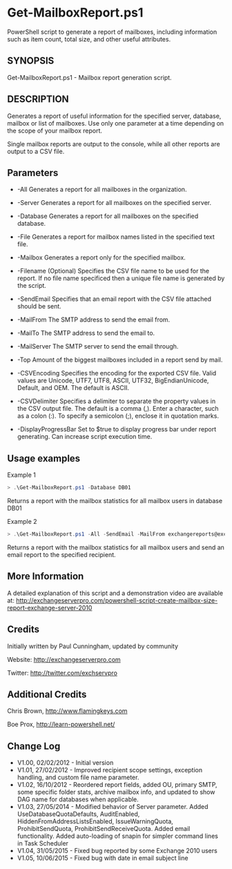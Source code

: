 # Get-MailboxReport.ps1
PowerShell script to generate a report of mailboxes, including information such as item count, total size, and other useful attributes.

## SYNOPSIS
Get-MailboxReport.ps1 - Mailbox report generation script.

## DESCRIPTION
Generates a report of useful information for the specified server, database, mailbox or list of mailboxes. Use only one parameter at a time depending on the scope of your mailbox report.

Single mailbox reports are output to the console, while all other reports are output to a CSV file.

## Parameters
- -All
Generates a report for all mailboxes in the organization.

- -Server
Generates a report for all mailboxes on the specified server.

- -Database
Generates a report for all mailboxes on the specified database.

- -File
Generates a report for mailbox names listed in the specified text file.

- -Mailbox
Generates a report only for the specified mailbox.

- -Filename
(Optional) Specifies the CSV file name to be used for the report.
If no file name specificed then a unique file name is generated by the script.

- -SendEmail
Specifies that an email report with the CSV file attached should be sent.

- -MailFrom
The SMTP address to send the email from.

- -MailTo
The SMTP address to send the email to.

- -MailServer
The SMTP server to send the email through.

- -Top
Amount of the biggest mailboxes included in a report send by mail.

- -CSVEncoding
Specifies the encoding for the exported CSV file. Valid values are Unicode, UTF7, UTF8, ASCII, UTF32, BigEndianUnicode, Default, and OEM. The default is ASCII.

- -CSVDelimiter
Specifies a delimiter to separate the property values in the CSV output file. The default is a comma (,). Enter a character, such as a colon (:). To specify a semicolon (;), enclose it in quotation marks.

- -DisplayProgressBar
Set to $true to display progress bar under report generating. Can increase script execution time.

## Usage examples

Example 1
```powershell
> .\Get-MailboxReport.ps1 -Database DB01
```
Returns a report with the mailbox statistics for all mailbox users in database DB01

Example 2
```powershell
> .\Get-MailboxReport.ps1 -All -SendEmail -MailFrom exchangereports@exchangeserverpro.net -MailTo alan.reid@exchangeserverpro.net -MailServer smtp.exchangeserverpro.net
```

Returns a report with the mailbox statistics for all mailbox users and send an email report to the specified recipient.

## More Information
A detailed explanation of this script and a demonstration video are available at:
http://exchangeserverpro.com/powershell-script-create-mailbox-size-report-exchange-server-2010

## Credits
Initially written by Paul Cunningham, updated by community

Website:	http://exchangeserverpro.com

Twitter:	http://twitter.com/exchservpro

## Additional Credits
Chris Brown, http://www.flamingkeys.com

Boe Prox, http://learn-powershell.net/

## Change Log
- V1.00, 02/02/2012 - Initial version
- V1.01, 27/02/2012 - Improved recipient scope settings, exception handling, and custom file name parameter.
- V1.02, 16/10/2012 - Reordered report fields, added OU, primary SMTP, some specific folder stats, archive mailbox info, and updated to show DAG name for databases when applicable.
- V1.03, 27/05/2014 - Modified behavior of Server parameter. Added UseDatabaseQuotaDefaults, AuditEnabled, HiddenFromAddressListsEnabled, IssueWarningQuota, ProhibitSendQuota, ProhibitSendReceiveQuota. Added email functionality. Added auto-loading of snapin for simpler command lines in Task Scheduler
- V1.04, 31/05/2015 - Fixed bug reported by some Exchange 2010 users
- V1.05, 10/06/2015 - Fixed bug with date in email subject line